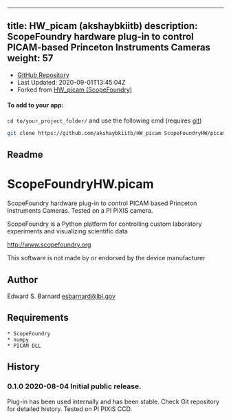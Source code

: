 
---
title: HW_picam (akshaybkiitb)
description: ScopeFoundry hardware plug-in to control PICAM-based Princeton Instruments Cameras
weight: 57
---
- [GitHub Repository](https://github.com/akshaybkiitb/HW_picam)
- Last Updated: 2020-09-01T13:45:04Z
- Forked from [HW_picam (ScopeFoundry)](/docs/301_existing-hardware-components/hw_picam-scopefoundry)

#### To add to your app:

`cd to/your_project_folder/` and use the following cmd (requires [git](/docs/100_development-environment/20_git/))

```bash
git clone https://github.com/akshaybkiitb/HW_picam ScopeFoundryHW/picam
```


## Readme
ScopeFoundryHW.picam
===================================

ScopeFoundry hardware plug-in to control PICAM based Princeton Instruments
Cameras. Tested on a PI PIXIS camera.

ScopeFoundry is a Python platform for controlling custom laboratory 
experiments and visualizing scientific data

<http://www.scopefoundry.org>

This software is not made by or endorsed by the device manufacturer


Author
----------

Edward S. Barnard <esbarnard@lbl.gov>


Requirements
------------

	* ScopeFoundry
	* numpy
	* PICAM DLL
	
	
History
--------

### 0.1.0	2020-08-04	Initial public release.

Plug-in has been used internally and has been stable.
Check Git repository for detailed history. Tested on PI PIXIS CCD.


